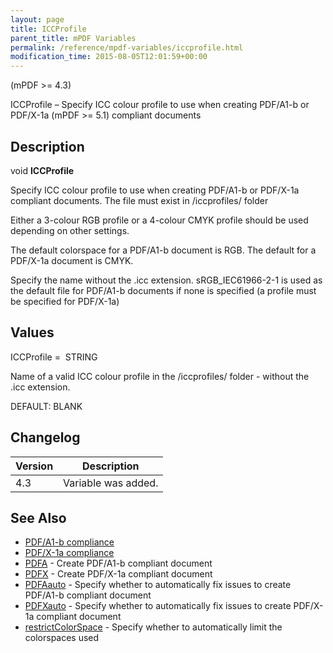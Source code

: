 ```yaml
---
layout: page
title: ICCProfile
parent_title: mPDF Variables
permalink: /reference/mpdf-variables/iccprofile.html
modification_time: 2015-08-05T12:01:59+00:00
---
```




<p>(mPDF &gt;= 4.3)</p>
<p>ICCProfile – Specify ICC colour profile to use when creating PDF/A1-b or PDF/X-1a (mPDF &gt;= 5.1) compliant documents</p>
<h2>Description</h2>
<p class="manual_block">void <b>ICCProfile</b></p>
<p>Specify ICC colour profile to use when creating PDF/A1-b or PDF/X-1a compliant documents. The file must exist in <span class="filename">/iccprofiles/</span> folder</p>
<p>Either a 3-colour RGB profile or a 4-colour CMYK profile should be used depending on other settings.</p>
<p>The default colorspace for a PDF/A1-b document is RGB. The default for a PDF/X-1a document is CMYK.</p>
<p>Specify the name without the <span class="filename">.icc</span> extension. sRGB_IEC61966-2-1 is used as the default file for PDF/A1-b documents if none is specified (a profile must be specified for PDF/X-1a)</p>
<h2>Values</h2>
<p class="manual_param_dt"><span class="parameter">ICCProfile</span> =&nbsp; <span class="smallblock">STRING</span></p>
<p class="manual_param_dd">Name of a valid ICC colour profile in the <span class="filename">/iccprofiles/</span> folder - without the <span class="filename">.icc</span> extension.

<span class="smallblock">DEFAULT</span>: <span class="smallblock">BLANK</span>&nbsp;<span class="smallblock">&nbsp;</span></p>
<h2>Changelog</h2>
<table class="table"> <thead>
<tr> <th>Version</th><th>Description</th> </tr>
</thead> <tbody>
<tr>
<td>4.3</td>
<td>Variable was added.</td>
</tr>
</tbody> </table>
<h2>See Also</h2>
<ul>
<li class="manual_boxlist"><a href="{{ "/what-else-can-i-do/pdf-a1-b-compliance.html" | prepend: site.baseurl }}">PDF/A1-b compliance</a></li>
<li class="manual_boxlist"><a href="{{ "/what-else-can-i-do/pdf-x-1a-compliance.html" | prepend: site.baseurl }}">PDF/X-1a compliance</a></li>
<li class="manual_boxlist"><a href="{{ "/reference/mpdf-variables/pdfa.html" | prepend: site.baseurl }}">PDFA</a> - Create PDF/A1-b compliant document</li>
<li class="manual_boxlist"><a href="{{ "/reference/mpdf-variables/pdfx.html" | prepend: site.baseurl }}">PDFX</a> - Create PDF/X-1a compliant document</li>
<li class="manual_boxlist"><a href="{{ "/reference/mpdf-variables/pdfaauto.html" | prepend: site.baseurl }}">PDFAauto</a> - Specify whether to automatically fix issues to create PDF/A1-b compliant document</li>
<li class="manual_boxlist"><a href="{{ "/reference/mpdf-variables/pdfxauto.html" | prepend: site.baseurl }}">PDFXauto</a> - Specify whether to automatically fix issues to create PDF/X-1a compliant document</li>
<li class="manual_boxlist"><a href="{{ "/reference/mpdf-variables/restrictcolorspace.html" | prepend: site.baseurl }}">restrictColorSpace</a> - Specify whether to automatically limit the colorspaces used</li>
</ul>
